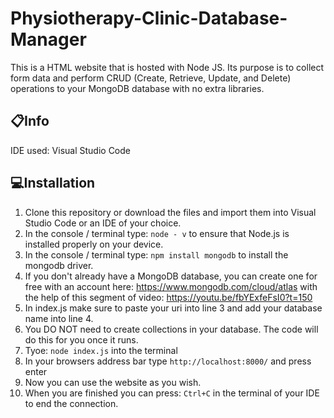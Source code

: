 # Physiotherapy-Clinic-Database-Manager
This is a HTML website that is hosted with Node JS. Its purpose is to collect form data and perform CRUD (Create, Retrieve, Update, and Delete) operations to your MongoDB database with no extra libraries.

## :clipboard:Info
IDE used: Visual Studio Code

## :computer:Installation
1. Clone this repository or download the files and import them into Visual Studio Code or an IDE of your choice.
2. In the console / terminal type: ```node - v``` to ensure that Node.js is installed properly on your device.
3. In the console / terminal type: ```npm install mongodb``` to install the mongodb driver.
4. If you don't already have a MongoDB database, you can create one for free with an account here: https://www.mongodb.com/cloud/atlas with the help of this segment of video: https://youtu.be/fbYExfeFsI0?t=150
5. In index.js make sure to paste your uri into line 3 and add your database name into line 4.
6. You DO NOT need to create collections in your database. The code will do this for you once it runs.
7. Tyoe: ```node index.js``` into the terminal
8. In your browsers address bar type ```http://localhost:8000/``` and press enter
9. Now you can use the website as you wish.
10. When you are finished you can press: ```Ctrl+C``` in the terminal of your IDE to end the connection.
